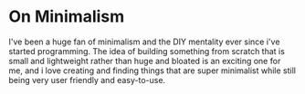 # On Minimalism

I've been a huge fan of minimalism and the DIY mentality ever since i've started programming. The idea of building something from scratch that is small and lightweight rather than huge and bloated is an exciting one for me, and i love creating and finding things that are super minimalist while still being very user friendly and easy-to-use.